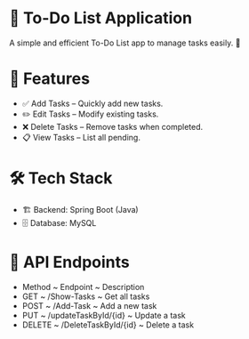 # 📌 To-Do List Application

A simple and efficient To-Do List app to manage tasks easily. 🚀

# 📖 Features
* ✅ Add Tasks – Quickly add new tasks.
* ✏️ Edit Tasks – Modify existing tasks.
* ❌ Delete Tasks – Remove tasks when completed.
* 📋 View Tasks – List all pending.

# 🛠️ Tech Stack
* 🏗️ Backend: Spring Boot (Java)
* 🗄️ Database: MySQL

# 📜 API Endpoints
* Method	     ~ Endpoint	                     ~ Description
* GET    	     ~ /Show-Tasks	                 ~ Get all tasks
* POST	       ~ /Add-Task                     ~ Add a new task
* PUT	         ~ /updateTaskById/{id}	         ~ Update a task
* DELETE	     ~ /DeleteTaskById/{id}	         ~ Delete a task
